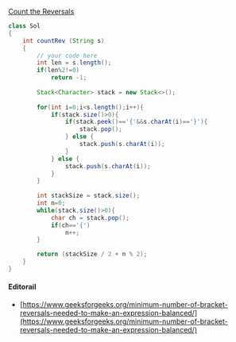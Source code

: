 [Count the Reversals](https://practice.geeksforgeeks.org/problems/count-the-reversals0401/1)

```java
class Sol
{
    int countRev (String s)
    {
        // your code here
        int len = s.length();
        if(len%2!=0)
            return -1;
        
        Stack<Character> stack = new Stack<>();
        
        for(int i=0;i<s.length();i++){
            if(stack.size()>0){
                if(stack.peek()=='{'&&s.charAt(i)=='}'){
                    stack.pop();
                } else {
                    stack.push(s.charAt(i));
                }
            } else {
                stack.push(s.charAt(i));
            }
        }
        
        int stackSize = stack.size();
        int n=0;
        while(stack.size()>0){
            char ch = stack.pop();
            if(ch=='{')
                n++;
        }

        return (stackSize / 2 + n % 2);
    }
}
```

#### Editorail
* [https://www.geeksforgeeks.org/minimum-number-of-bracket-reversals-needed-to-make-an-expression-balanced/](https://www.geeksforgeeks.org/minimum-number-of-bracket-reversals-needed-to-make-an-expression-balanced/)